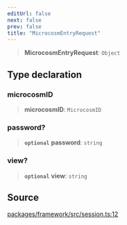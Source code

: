 ```yaml
---
editUrl: false
next: false
prev: false
title: "MicrocosmEntryRequest"
---
```


> **MicrocosmEntryRequest**: `Object`

## Type declaration

### microcosmID

> **microcosmID**: `MicrocosmID`

### password?

> **`optional`** **password**: `string`

### view?

> **`optional`** **view**: `string`

## Source

[packages/framework/src/session.ts:12](https://github.com/nodenogg-in/alpha-p2p/blob/537491b7f422df1359d1cfda9feedcc4a36a0605/packages/framework/src/session.ts#L12)
